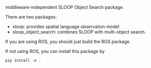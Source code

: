 middleware-independent SLOOP Object Search package.


There are two packages:

- sloop: provides spatial language observation model
- sloop\_object\_search: combines SLOOP with multi-object search.


If you are using ROS, you should just build the ROS package.

If not using ROS, you can install this package by
```
pip install -e .
```
